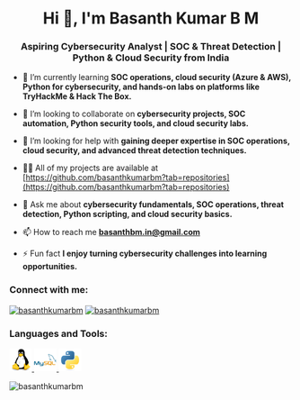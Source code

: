 <h1 align="center">Hi 👋, I'm Basanth Kumar B M</h1>
<h3 align="center">Aspiring Cybersecurity Analyst | SOC & Threat Detection | Python & Cloud Security from India</h3>

- 🌱 I’m currently learning **SOC operations, cloud security (Azure & AWS), Python for cybersecurity, and hands-on labs on platforms like TryHackMe & Hack The Box.**

- 👯 I’m looking to collaborate on **cybersecurity projects, SOC automation, Python security tools, and cloud security labs.**

- 🤝 I’m looking for help with **gaining deeper expertise in SOC operations, cloud security, and advanced threat detection techniques.**

- 👨‍💻 All of my projects are available at [https://github.com/basanthkumarbm?tab=repositories](https://github.com/basanthkumarbm?tab=repositories)

- 💬 Ask me about **cybersecurity fundamentals, SOC operations, threat detection, Python scripting, and cloud security basics.**

- 📫 How to reach me **basanthbm.in@gmail.com**

- ⚡ Fun fact **I enjoy turning cybersecurity challenges into learning opportunities.**

<h3 align="left">Connect with me:</h3>
<p align="left">
<a href="https://linkedin.com/in/basanthkumarbm" target="blank"><img align="center" src="https://raw.githubusercontent.com/rahuldkjain/github-profile-readme-generator/master/src/images/icons/Social/linked-in-alt.svg" alt="basanthkumarbm" height="30" width="40" /></a>
<a href="https://www.hackerrank.com/basanthkumarbm" target="blank"><img align="center" src="https://raw.githubusercontent.com/rahuldkjain/github-profile-readme-generator/master/src/images/icons/Social/hackerrank.svg" alt="basanthkumarbm" height="30" width="40" /></a>
</p>

<h3 align="left">Languages and Tools:</h3>
<p align="left"> <a href="https://www.linux.org/" target="_blank" rel="noreferrer"> <img src="https://raw.githubusercontent.com/devicons/devicon/master/icons/linux/linux-original.svg" alt="linux" width="40" height="40"/> </a> <a href="https://www.mysql.com/" target="_blank" rel="noreferrer"> <img src="https://raw.githubusercontent.com/devicons/devicon/master/icons/mysql/mysql-original-wordmark.svg" alt="mysql" width="40" height="40"/> </a> <a href="https://www.python.org" target="_blank" rel="noreferrer"> <img src="https://raw.githubusercontent.com/devicons/devicon/master/icons/python/python-original.svg" alt="python" width="40" height="40"/> </a> </p>

<p><img align="center" src="https://github-readme-stats.vercel.app/api/top-langs?username=basanthkumarbm&show_icons=true&locale=en&layout=compact" alt="basanthkumarbm" /></p>
